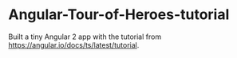# Angular-Tour-of-Heroes-tutorial

Built a tiny Angular 2 app with the tutorial from https://angular.io/docs/ts/latest/tutorial.
